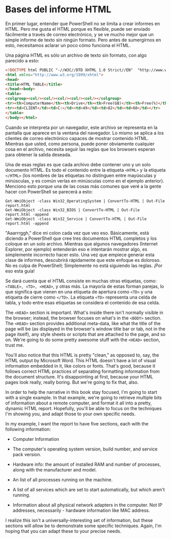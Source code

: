 # Bases del informe HTML

En primer lugar, entender que PowerShell no se limita a crear informes en HTML. Pero me gusta el HTML porque es flexible, puede ser enviado fácilmente a través de correo electrónico, y se ve mucho mejor que un simple informe de texto sin ningún formato. Pero antes de sumergirnos en esto, necesitamos aclarar un poco cómo funciona el HTML.

Una página HTML es sólo un archivo de texto sin formato, con algo parecido a esto:

```html
<!DOCTYPE html PUBLIC "-//W3C//DTD XHTML 1.0 Strict//EN"  "http://www.w3.org/TR/xhtml1/DTD/xhtml1-strict.dtd">
<html xmlns="http://www.w3.org/1999/xhtml">
<head>
<title>HTML TABLE</title>
</head><body>
<table>
<colgroup><col/><col/><col/><col/><col/></colgroup>
<tr><th>ComputerName</th><th>Drive</th><th>Free(GB)</th><th>Free(%)</th><th>Size(GB)</th></tr>
<tr><td>CLIENT</td><td>C:</td><td>49</td><td>82</td><td>60</td></tr>
</table>
</body></html>
```

Cuando se interpreta por un navegador, este archivo se representa en la pantalla que aparece en la ventana del navegador. Lo mismo se aplica a los clientes de correo electrónico capaces de mostrar contenido HTML. Mientras que usted, como persona, puede poner obviamente cualquier cosa en el archivo, necesita seguir las reglas que los browsers esperan para obtener la salida deseada.

Una de esas reglas es que cada archivo debe contener uno y un solo documento HTML. Es todo el contenido entre la etiqueta `<HTML>` y la etiqueta `</HTML>` (los nombres de las etiquetas no distinguen entre mayúsculas y minúsculas, y es común verlas en minúsculas como en el ejemplo anterior). Menciono esto porque una de las cosas más comunes que veré a la gente hacer con PowerShell se parecerá a esto:

```
Get-WmiObject -class Win32_OperatingSystem | ConvertTo-HTML | Out-File report.html
Get-WmiObject -class Win32_BIOS | ConvertTo-HTML | Out-File report.html -append
Get-WmiObject -class Win32_Service | ConvertTo-HTML | Out-File report.html -append 
```

"Aaarrrggh," dice mi colon cada vez que veo eso. Básicamente, está diciendo a PowerShell que cree tres documentos HTML completos y los coloque en un solo archivo. Mientras que algunos navegadores (Internet Explorer, por ejemplo) entenderán eso e intentarán mostrar algo, es simplemente incorrecto hacer esto. Una vez que empiece generar esta clase de informes, descubrirá rápidamente que este enfoque es doloroso. No es culpa de PowerShell; Simplemente no está siguiendo las reglas. ¡Por eso esta guía!

Se dará cuenta que el HTML consiste en muchas otras etiquetas, como: `<TABLE>, <TD>, <HEAD>`, y otras más. La mayoría de estas forman parejas, lo que significa que vienen en una etiqueta de apertura como `<TD>` y una etiqueta de cierre como `</TD>`. La etiqueta `<TD>` representa una celda de tabla, y todo entre esas etiquetas se considera el contenido de esa celda.

The `<HEAD>` section is important. What's inside there isn't normally visible in the browser; instead, the browser focuses on what's in the `<BODY>` section. The `<HEAD>` section provides additional meta-data, like what the title of the page will be (as displayed in the browser's window title bar or tab, not in the page itself), any style sheets or scripts that are attached to the page, and so on. We're going to do some pretty awesome stuff with the `<HEAD>` section, trust me.

You'll also notice that this HTML is pretty "clean," as opposed to, say, the HTML output by Microsoft Word. This HTML doesn't have a lot of visual information embedded in it, like colors or fonts. That's good, because it follows correct HTML practices of separating formatting information from the document structure. It's disappointing at first, because your HTML pages look really, really boring. But we're going to fix that, also.

In order to help the narrative in this book stay focused, I'm going to start with a single example. In that example, we're going to retrieve multiple bits of information about a remote computer, and format it all into a pretty, dynamic HTML report. Hopefully, you'll be able to focus on the techniques I'm showing you, and adapt those to your own specific needs.

In my example, I want the report to have five sections, each with the following information:

- Computer Information

- The computer's operating system version, build number, and service pack version.

- Hardware info: the amount of installed RAM and number of processes, along with the manufacturer and model. 

- An list of all processes running on the machine.

- A list of all services which are set to start automatically, but which aren't running.

- Information about all physical network adapters in the computer. Not IP addresses, necessarily - hardware information like MAC address.

I realize this isn't a universally-interesting set of information, but these sections will allow be to demonstrate some specific techniques. Again, I'm hoping that you can adapt these to your precise needs.
